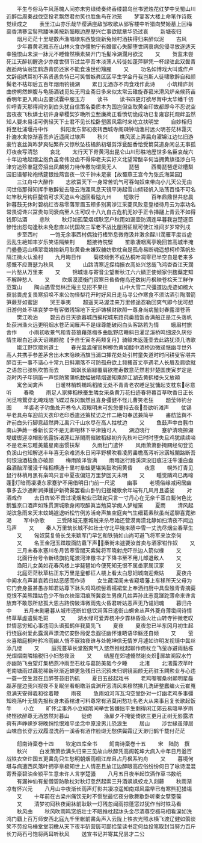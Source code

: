 <!-- { "loadSidebar": true } -->
　　平生与俗马牛风落魄人间亦未穷绿绮奏终香缕碧乌丝书罢烛花红梦中吴蜀山川近醉后周秦战伐空投老飘然君勿笑也胜鱼鸟在池笼
　　梦宴客大楼上命笔作诗既觉续成之
　　表里江山亦乐哉华缨满座敌邹枚歌从郢客楼中听猎向樊姬墓上回梅蘂香清篸宝髻熊蹯味美按新醅眼边歴歴兴亡事欲赋章华恐过哀
　　新塘夜归
　　烟月茫茫十里堤数声渔唱埭东西旋烧新兔倾村酒扶得归来醉似泥
　　古风
　　少年暮黄老雅志在山林火食亦彊勉宁有婚宦心失脚堕世网衰病忽侵寻放逐适天幸独恨山未深一牀元不睡翛然横素琹开门毛髪冷湖濶月欲沈
　　又
　　贺监未尝死江天醉初醒逸少亦度世弭节过兰亭吾本淡荡人转徙如蓬萍聊凭一杯绿驻此双鬓青邂逅两仙翁笙鹤游青防还家不能食浊世纷羶腥
　　又
　　功名如博戏大叫或作卢文辞组绣耳初不系贤愚负恃已可笑憎嫉眞区区平生学金丹我岂斯人徒啸歌醉自和颜鬓老不枯却后五百年烟雨钓镜湖
　　累日无酒亦不肉食戏作此诗
　　小筑精庐剡曲傍枵然蝉腹与龟肠酒钱觅处无司业斋日多来似太常云碓旋舂菰米滑风炉亲候药苖香明年更入南山去要试囊中服玉方
　　读书
　　读书四更灯欲尽胷中太华蟠千仞仰呼青天那得闻穷到白头犹自信策名委质本为国岂但空取黄金印故都即今不忍说空宫夜夜飞秋燐士初许身辈稷契岁晩所立慙廉蔺正看愤切诡成功已复雍容托观衅虽然知人要未易讵可例轻天下士君不见长松卧壑困风霜时来屹立扶明堂
　　自妙相归将至杜浦堰舟中作
　　斜阳发东郭初夜转西城寺阁疎钟动渔村远火明苍茫林霭灭扑漉水禽惊渐喜吾庐近遥闻过埭声
　　秋兴
　　樵风溪上弄扁舟濯锦江边忆旧游豪竹哀丝眞昨梦爽砧繁杵又惊秋坠枝橘熟初堪剪浮瓮醅香恰受篘莫道身闲总无事孤灯夜夜写清愁
　　哀北
　　太行天下脊黄河出昆仑山川形胜地歴世多名臣哀哉六十年边地起烟尘抱负虽竒伟没齿不得伸老夫实好义北望常酸辛何当拥黄旗径渉白马津穷追殄羣冦旁招出凤麟努力待传檄勿谓吴无人
　　琵琶
　　西蜀琵琶逻逤槽梨园旧谱郁轮袍绣筵银烛燕宫夜一饮千钟未足豪【故蜀燕王宫今为张氏海棠园】
　　三江舟中大醉作
　　志欲冨天下一身常苦饥气可吞匈奴束带向小儿天公无由问世俗那得知挥手散醉髪去隐云海涯风息天镜平涛起雪山倾轻帆入浩荡百怪不可名虹竿秋月钩巨鳌倘可求灭迹从今逝回看隘九州
　　短歌行
　　百年鼎鼎世共悲晨钟暮鼓无休时碧桃红杏易零落翠眉玉颊多别离渉江采菱风败意登楼待月云为祟功名常畏谤谗兴冨贵毎同衰病至人生可叹十八九自古危机无妙手正令挿翮上青云不如得钱即沽酒
　　悲秋
　　秋灯如孤萤熠熠耿窓户秋雨如漏壶防滴连早暮我岂楚逐臣惨怆出怨句逢秋未免悲直以忧国故三军老不战比屋困征赋可使江淮间岁岁常列戍
　　步至西村
　　一饱无余事西村偶独行榰笻息微倦汲井潄余酲川濶雁平度谷虗云乱生絶知丰岁乐笑语隔柴荆
　　题接待院壁
　　笙歌凄咽离亭晚回首高城半掩门疉疉远山横翠霭姢姢新月耿黄昏未嫌双艣妨欹枕自是孤舟易断魂遥想柯桥落帆处隔江微火认渔村
　　九月晦日作
　　菊枝倾倒不成丛桐叶凋零已半空自是老来多感慨不应萧瑟为秋风
　　又
　　山路清寒近探梅振衣高处兴悠哉飞鸿杳杳江天濶一片愁从万里来
　　又
　　锦城谁与寄音尘望断秋江六六鳞正使倾家供麴蘖定知不解醉愁人
　　又
　　炊烟漠漠衡门寂寒日昏昏倦鸟还数树丹枫映苍桧天工觧作范寛山
　　陶山遇雪觉林迁庵主见招不果往
　　山中大雪二尺彊道边虎迹如椀大衰翁畏虎复畏寒招唤不来公勿怪梨花开时好风日走马寻公作寒食不须沽酒引陶濳箭笋蕨芽如蜜甜
　　哭王季夷
　　超遥天马渥洼来万里修途忍勒回爽气即今犹可想旧游何处不堪哀梦中有客徴残锦地下无炉铸横财欲酹一尊身尚病鬛封春露湿苍苔
　　樊江晩泊
　　碧云吞日天欲暮城西捩柁城东路莼羮菰饭香满船正是江头落帆处荻洲渔火远更明烟水苍茫闻雁声不是绿尊能破闷白头客路若为情
　　蛾眉村旅舍作
　　小雨初收景气和青苔狼藉落梅多曲肱野店睡斜日濯足溪桥鸣细波久厌俗情生眼白近承天诏赐颜酡【予自壬寅冬两颊复丹】骑鲸未返蓬壶去此路犹须几浩歌
　　娥江野饮赠刘道士
　　春光盎盎催官栁栁色黄如醆中酒桥边微迳惬幽寻世外高人共携手参差茅舍出木末隐映酒旗当浦口挿花处处引村童失道时时问耕叟客堪共醉百无一事不谐心十常九日斜潮落不可防孤舟欲上频搔首丈亭遇老人长眉及肩欲就之语忽已张帆吹笛而去
　　飒飒长眉緑覆肩欲推寿数意茫然若非楚国庚寅岁定是尧时丙子年铜笛一声惊防鹭蒲帆数幅破晴烟遥知乘醉江湖去黄鹤楼头又放顚
　　寓舍闻禽声
　　日暖林梢鹎鵊鸣稻陂无处不青青老农睡足犹慵起支枕东尽意听
　　春晩
　　雨足人家挿稻秧蚕生隣女采桑黄万花扫迹春将暮百草吹香日正长闲觅啼鸎穿北崦戏随飞蝶过东冈飘然且喜身彊健不怪儿曹笑老狂
　　题莹师钓台图
　　羊裘老子钓鱼处开巻令人双眼明未可怱怱便持去夜吾欲听滩声
　　仗锡平老具舟车迎前天衣印老印悉遣还策杖访之作二絶句奉送兼简平
　　畵舫篮舆不许前白头行脚意超然舜江禹穴千山水尽在高人拄杖边
　　又
　　鱼鼓声中白氎巾南山笋蕨一番新长安不是无卿相林下平津独可人
　　湖边晓行
　　蹇驴清晓掠湖堤缓辔迎凉帽影低露拆渚莲红渐閙雨催陂稻緑初齐先秋叶已时时堕失旦鸡犹续续啼不是老来忘睡美戴星南亩惯扶犁
　　久雨杜门遣怀
　　风雨萧萧卧掩闗经旬登览负溪山也知解送丰年喜无奈难消永日闲平野横吹看凌厉畵檐髙泻听淙潺城闉路断吾何恨浊酒枯鱼亦破颜
　　梅雨陂泽皆满
　　雨暗迷行路溪深没旧痕汪汪牛湩白盎盎酒醅浑暖浸千畦稻横通十里村羣蛙更堪笑鼔吹闹黄昏
　　夜意
　　幌外灯青见鼠行林梢月黑有枭鸣只言中夏夜偏短万里梦回天未明
　　又
　　睡觉隣鸡已再啼蓬灯暗雨凄凄东家蹇驴不用借明日门前一尺泥
　　幽事
　　老境俗缘减闲居幽事多去沙通断涧挿援护新荷棊罢看山卧钓归揺檝歌余年端有几风月且婆娑
　　对酒戏作
　　去日犇轮不啻过凌烟勲业已蹉跎只言一寸丹心在无奈千茎白髪何色比鹅雏京口酒声如珠贯渭城歌身闲取醉眞当勉莫学痴人梦螘窠
　　夏雨
　　清风起湖滨急雨来天末蚊蝇遽退听松竹例苏活竒声集空庭爽气生细葛素秋虽尚遥聊喜寛肺渇
　　军中杂歌
　　三受降城无壅城贼来杀尽始还营漠南漠北静如扫清夜不闻边马声
　　又
　　秦人万里筑长城不如壮士守北平晓来碛中雪一丈洗尽烟尘春草生
　　又
　　匈奴莫复倚长戈来欵军门早乞和铁骑如山尚可避飞将军来汝奈何
　　又
　　名王金冠玉蹀躞面防纛下声槀街未遽要汝首卖与酒家钳作奴
　　又
　　三月未春氷塞川冬月苦寒雪闇天紫髯将军晓射虎吓杀边人箭似椽
　　又
　　北面行台号令新绣旗豹尾渡河津檄书才下降书至不用儿郎退敌人
　　又
　　渔阳儿女美如花春风楼上学琵琶如今便死知无恨不属畨家属汉家
　　又
　　北庭茫茫秋草枯正东万里是皇都征人楼上看太白思妇城南迎紫姑
　　夏夜舟中闻水鸟声甚哀若曰姑恶感而作诗
　　女生藏深闺未省窥墙藩上车移所天父母为它门妾身虽甚愚亦知君姑尊下牀头鸡鸣梳髻着襦裙堂上奉洒扫厨中具盘飱青青摘葵苋恨不美熊蹯姑色少不怡衣袂湿泪痕所冀妾生男庶几姑弄孙此志竟蹉跎薄命来谗言放弃不敢怨所悲孤大恩古路傍陂泽微雨鬼火昏君听姑恶声无乃谴妇魂
　　暮归舟中
　　五月未剧暑暮从城市还断虹低饮涧落日逺衘山蠏舍丛芦外菱舟薄霭间诗情终草草虗遣鬓毛斑
　　又
　　湖水绿可爱弄桡冲夕霏林昏渔火壮山转寺钟微老叹世情恶穷知心事违囘头语孤鹤伴我莫先飞
　　夏夜
　　夏夜忽已半东冈月初生起行绕庭树爱此露滴声漂流忆安卧局促念遐征幽怀谁晤语华觞还自倾
　　又
　　萤火喜暗庭桐叶矜冷雨幽人悄不寐独夜谁与处乾坤信无情岁月遽如许明发视镜中鬓丝添几缕
　　又
　　庭荒蔓草长堂豁爽气入悠然推枕起聊作倚杖立飞萤亦避雨黏栋光熠熠南隣输税归小妇愁夜汲
　　又
　　结屋在郊墟翛然谢炎炽扉故阒寂水竹亦幽防飞虫望灯集栖燕冲雨至石枕与葛防美哉今夕睡
　　北渚
　　北渚露浓苹叶老南塘雨过藕花稀新秋渐近蝉更急残日已沉鸦未归铜镜面颜无药驻玉闗勲业与心违一蓑一笠生涯在且醉苍苔旧钓矶
　　夏日五鼔起戏书
　　老鸡喔喔桑树顚明星磊磊茅屋边我兴视夜不复眠坐看朝暾浴虞渊开窓清风来穆然拂几洗研整蠧编火云崔嵬忽满天安得羲和徐着鞭
　　雨夜
　　急雨如河泻瓦沟空堂卧对一灯幽老鸡多事彊知晓落叶无情先报秋身未葢棺谁可料尊常有酒莫闲愁功名老大从来事且复长歌起饭牛
　　小立
　　旷怀尘事外小立緑隂间举世皆嫌拙平生剩得闲江郊云易暗旱岁雨终悭欲醉尊无酒悠然对暮山
　　徙倚
　　渔扉夕不掩徙倚欲三更月正树无影露浓荷有声峥嵘岁将晚悄怆恨难平坐念中原没男儿恐浪生
　　居山
　　渉世縁虽薄居山味自长穿云双履湿洗药一溪香有酒作脸缬无愁供鬓霜辽天渺归鹤千载付茫茫










　　劎南诗稾巻十四
　　钦定四库全书
　　劎南诗稾巻十五
　　宋　陆防　撰
　　秋兴
　　白发萧萧欲满头归来三见故山秋醉凭高阁乾坤大病入中年日月遒百战铁衣空许国五更畵角只生愁明朝烟雨桐江岸且占丹枫系钓舟
　　又
　　暮境何堪与病遭西风落叶拥亭臯极知世上人情恶且放江边醉眼高应俗纷纷何日了咏诗混混寄吾豪碧油金锁平生意未许人言学楚骚
　　八月五日夜半起饮酒作草书数纸
　　有漏神仙有髪僧碧防欹枕对秋灯忽然起索三升酒飒飒蛟龙入剡藤
　　秋雨渐凉有怀兴元
　　八月山中夜渐长雨声灯影共凄凉遥知南郑风霜早已有寒熊犯猎塲
　　又
　　十年前在古梁州痛饮无时不惯愁最忆夜分歌舞歇卧听秦女擘箜篌
　　又
　　清梦初囘秋夜阑牀前耿耿一灯残忽闻雨掠蓬窓过犹作当时铁马看
　　秋风曲
　　秋风吹雨鸣窓纸壮士不眠推枕起牀头金尽酒尊空枥马相看涙如洗鸿门覇上百万师安西北庭九千里帐前畵角声入云陇上铁衣光照水横飞渡辽健如鹘谈笑不劳投马棰堂堂羽檄从天下夜半斫营孱可鄙拾萤读书定何益投笔取封当努力百斤长刀两石弓饱将两耳听秋风
　　送宣书记并寄其兄昙才二公
